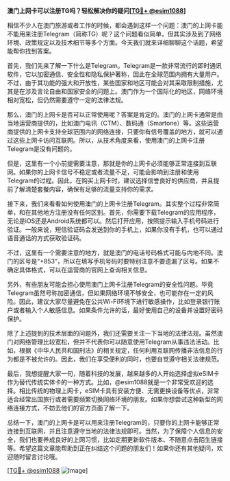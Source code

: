 **澳门上网卡可以注册TG吗？轻松解决你的疑问[[TG💪+ @esim1088](https://t.me/s/esim1088)]**

相信不少人在澳门旅游或者工作的时候，都会遇到这样一个问题：澳门的上网卡能不能用来注册Telegram（简称TG）呢？这个问题看似简单，但其实涉及到了网络环境、政策规定以及技术细节等多个方面。今天我们就来详细聊聊这个话题，希望能帮你找到答案。

首先，我们先来了解一下什么是Telegram。Telegram是一款非常流行的即时通讯软件，它以加密通信、安全性和隐私保护著称，因此在全球范围内拥有大量用户。不过，由于其功能的强大和开放性，某些国家和地区可能会对其采取限制措施，尤其是在涉及言论自由和国家安全的问题上。澳门作为一个国际化的地区，网络环境相对宽松，但仍然需要遵守一定的法律法规。

那么，澳门的上网卡是否可以正常使用呢？答案是肯定的。澳门的上网卡通常是由当地运营商提供的，比如澳门电讯（CTM）、数码通（Smartone）等。这些运营商提供的上网卡支持全球范围内的网络连接，只要你有信号覆盖的地方，就可以通过这些上网卡访问互联网。所以，从技术角度来看，使用澳门的上网卡注册Telegram是没有问题的。

但是，这里有一个小前提需要注意，那就是你的上网卡必须能够正常连接到互联网。如果你的上网卡信号不稳定或者流量不足，可能会影响到注册和使用Telegram的过程。因此，在购买上网卡时，建议选择信誉良好的供应商，并且提前了解清楚套餐内容，确保有足够的流量支持你的需求。

接下来，我们来看看如何使用澳门的上网卡注册Telegram。其实整个过程非常简单，和在其他地方注册没有任何区别。首先，你需要下载Telegram的应用程序，无论是iOS还是Android系统都可以。然后打开应用，按照提示输入手机号码进行验证。一般来说，短信验证码会发送到你的手机上，如果你没有手机，也可以通过语音通话的方式获取验证码。

不过，这里有一个需要注意的地方，就是澳门的电话号码格式可能与内地不同。澳门的区号是“+853”，所以在填写手机号码时要特别注意不要遗漏了区号。如果不确定具体格式，可以在运营商的官网上查询相关信息。

另外，有些朋友可能会担心使用澳门上网卡注册Telegram的安全性问题。毕竟Telegram虽然号称加密通信，但如果网络环境不够安全，也可能存在一定的风险。因此，建议大家尽量避免在公共Wi-Fi环境下进行敏感操作，比如登录银行账户或者输入个人敏感信息。如果条件允许的话，最好使用自己的设备并设置好密码保护。

除了上述提到的技术层面的问题外，我们还需要关注一下当地的法律法规。虽然澳门对网络管理比较宽松，但并不代表你可以随意使用Telegram从事违法活动。比如，根据《中华人民共和国刑法》的相关规定，任何利用互联网传播非法信息的行为都是不被允许的。因此，我们在享受便利的同时，也要自觉遵守相关法律规范。

最后，我想提醒大家一句，随着科技的发展，越来越多的人开始选择虚拟eSIM卡作为替代传统实体卡的一种方式。比如，@esim1088就是一个非常受欢迎的选择。相比传统的物理上网卡，eSIM卡具有安装方便、无需更换设备等优点，非常适合经常出国旅行或者需要频繁切换网络环境的朋友。如果你想尝试这种新型的网络连接方式，不妨去他们的官方页面了解一下。

总结一下，澳门的上网卡是可以用来注册Telegram的，只要你的上网卡能够正常连接到互联网，并且注意遵守当地的法律法规即可。当然，为了保障个人信息的安全，我们也要养成良好的上网习惯，比如定期更新软件版本、不随意点击陌生链接等。希望这篇文章能帮助到正在纠结这个问题的朋友们！如果你还有其他疑问，欢迎随时留言讨论哦。

[[TG💪+ @esim1088](https://t.me/s/esim1088) ![Image](https://i.postimg.cc/4NQfJmqS/Snipaste-2025-05-13-00-14-12.png)]